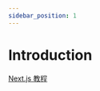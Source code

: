 ```yaml
---
sidebar_position: 1
---
```


# Introduction

[Next.js 教程](https://nextjs.org/learn-pages-router/foundations/about-nextjs)